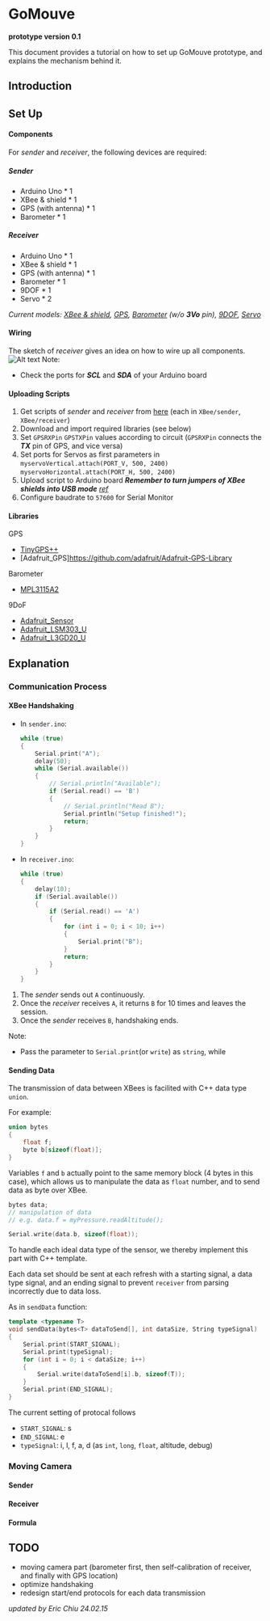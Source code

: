 GoMouve
=======
**prototype version 0.1**

This document provides a tutorial on how to set up GoMouve prototype, and explains the mechanism behind it.

## Introduction

## Set Up
#### Components
For *sender* and *receiver*, the following devices are required:
##### Sender
* Arduino Uno * 1
* XBee & shield * 1
* GPS (with antenna) * 1
* Barometer * 1

##### Receiver
* Arduino Uno * 1
* XBee & shield * 1
* GPS (with antenna) * 1
* Barometer * 1
* 9DOF * 1
* Servo * 2

*Current models: [XBee & shield](http://www.cooking-hacks.com/shop/arduino/arduino-xbee-802-15-4), [GPS](http://www.adafruit.com/product/746), [Barometer](http://www.adafruit.com/product/1893) (w/o* ***3Vo*** *pin), [9DOF](http://www.adafruit.com/product/1714), [Servo](http://www.miniplanes.fr/servos/tower-pro/mini-servo-9g-towerpro-sg90-p-2995.html)*

#### Wiring
The sketch of *receiver* gives an idea on how to wire up all components.
![Alt text](https://dl.dropboxusercontent.com/u/17953813/receiver.png "receiver's sketch")
Note:
* Check the ports for ***SCL*** and ***SDA*** of your Arduino board

#### Uploading Scripts
1. Get scripts of *sender* and *receiver* from [here](https://github.com/linoor/MecatroMouve/tree/master) (each in `XBee/sender`,  `XBee/receiver`)
2. Download and import required libraries (see below)
3. Set `GPSRXPin` `GPSTXPin` values according to circuit (`GPSRXPin` connects the ***TX*** pin of GPS, and vice versa)
4. Set ports for Servos as first parameters in
  `myservoVertical.attach(PORT_V, 500, 2400)` `myservoHorizontal.attach(PORT_H, 500, 2400)`
5. Upload script to Arduino board
  ***Remember to turn jumpers of XBee shields into USB mode*** *[ref](http://electronics.stackexchange.com/questions/25574/xbee-shield-turning-jumper-settings-into-on-off-xbee-usb-manual-switch)*
6. Configure baudrate to `57600` for Serial Monitor

#### Libraries
GPS
* [TinyGPS++](https://github.com/mikalhart/TinyGPSPlus/releases)
* [Adafruit_GPS]https://github.com/adafruit/Adafruit-GPS-Library

Barometer
* [MPL3115A2](https://github.com/adafruit/Adafruit_MPL3115A2_Library)

9DoF
* [Adafruit_Sensor](https://github.com/adafruit/Adafruit_Sensor)
* [Adafruit_LSM303_U](https://github.com/adafruit/Adafruit_LSM303DLHC)
* [Adafruit_L3GD20_U](https://github.com/adafruit/Adafruit_L3GD20_U)

## Explanation
### Communication Process
#### XBee Handshaking
* In `sender.ino`:
    ``` cpp
    while (true)
    {
        Serial.print("A");
        delay(50);
        while (Serial.available())
        {
            // Serial.println("Available");
            if (Serial.read() == 'B')
            {
                // Serial.println("Read B");
                Serial.println("Setup finished!");
                return;
            }
        }
    }
    ```

* In `receiver.ino`:
    ``` cpp
    while (true)
    {
        delay(10);
        if (Serial.available())
        {
            if (Serial.read() == 'A')
            {
                for (int i = 0; i < 10; i++)
                {
                    Serial.print("B");
                }
                return;
            }
        }
    }
    ```

1. The *sender* sends out `A` continuously.
2. Once the *receiver* receives `A`, it returns `B` for 10 times and leaves the session.
3. Once the *sender* receives `B`, handshaking ends.

Note:
* Pass the parameter to `Serial.print`(or `write`) as `string`, while

#### Sending Data

The transmission of data between XBees is facilited with C++ data type `union`.

For example:

```cpp
union bytes
{
    float f;
    byte b[sizeof(float)];
}
```

Variables `f` and `b` actually point to the same memory block (4 bytes in this case), which allows us to manipulate the data as `float` number, and to send data as byte over XBee.

```cpp
bytes data;
// manipulation of data
// e.g. data.f = myPressure.readAltitude();

Serial.write(data.b, sizeof(float));
```

To handle each ideal data type of the sensor, we thereby implement this part with C++ template.

Each data set should be sent at each refresh with a starting signal, a data type signal, and an ending signal to prevent `receiver` from parsing incorrectly due to data loss.

As in `sendData` function:
``` cpp
template <typename T>
void sendData(bytes<T> dataToSend[], int dataSize, String typeSignal)
{
    Serial.print(START_SIGNAL);
    Serial.print(typeSignal);
    for (int i = 0; i < dataSize; i++)
    {
        Serial.write(dataToSend[i].b, sizeof(T));
    }
    Serial.print(END_SIGNAL);
}
```
The current setting of protocal follows
* `START_SIGNAL`: s
* `END_SIGNAL`: e
* `typeSignal`: i, l, f, a, d (as `int`, `long`, `float`, altitude, debug)


### Moving Camera
#### Sender
#### Receiver
#### Formula

## TODO
* moving camera part (barometer first, then self-calibration of receiver, and finally with GPS location)
* optimize handshaking
* redesign start/end protocols for each data transmission

*updated by Eric Chiu 24.02.15*
